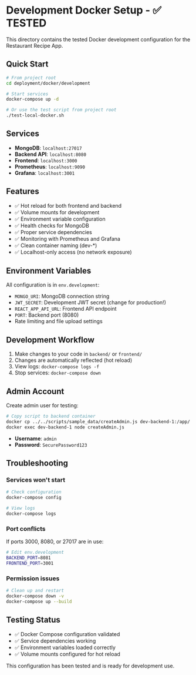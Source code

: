 # Development Docker Setup - ✅ TESTED

This directory contains the tested Docker development configuration for the Restaurant Recipe App.

## Quick Start

```bash
# From project root
cd deployment/docker/development

# Start services
docker-compose up -d

# Or use the test script from project root
./test-local-docker.sh
```

## Services

- **MongoDB**: `localhost:27017`
- **Backend API**: `localhost:8080`
- **Frontend**: `localhost:3000`
- **Prometheus**: `localhost:9090`
- **Grafana**: `localhost:3001`

## Features

- ✅ Hot reload for both frontend and backend
- ✅ Volume mounts for development
- ✅ Environment variable configuration
- ✅ Health checks for MongoDB
- ✅ Proper service dependencies
- ✅ Monitoring with Prometheus and Grafana
- ✅ Clean container naming (dev-*)
- ✅ Localhost-only access (no network exposure)

## Environment Variables

All configuration is in `env.development`:

- `MONGO_URI`: MongoDB connection string
- `JWT_SECRET`: Development JWT secret (change for production!)
- `REACT_APP_API_URL`: Frontend API endpoint
- `PORT`: Backend port (8080)
- Rate limiting and file upload settings

## Development Workflow

1. Make changes to your code in `backend/` or `frontend/`
2. Changes are automatically reflected (hot reload)
3. View logs: `docker-compose logs -f`
4. Stop services: `docker-compose down`

## Admin Account

Create admin user for testing:
```bash
# Copy script to backend container
docker cp ../../scripts/sample_data/createAdmin.js dev-backend-1:/app/
docker exec dev-backend-1 node createAdmin.js
```
- **Username**: `admin`
- **Password**: `SecurePassword123`

## Troubleshooting

### Services won't start
```bash
# Check configuration
docker-compose config

# View logs
docker-compose logs
```

### Port conflicts
If ports 3000, 8080, or 27017 are in use:
```bash
# Edit env.development
BACKEND_PORT=8081
FRONTEND_PORT=3001
```

### Permission issues
```bash
# Clean up and restart
docker-compose down -v
docker-compose up --build
```

## Testing Status

- ✅ Docker Compose configuration validated
- ✅ Service dependencies working
- ✅ Environment variables loaded correctly
- ✅ Volume mounts configured for hot reload

This configuration has been tested and is ready for development use.
